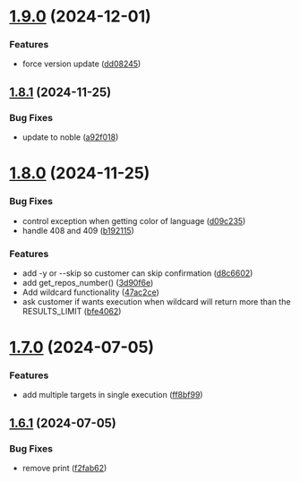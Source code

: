 # [1.9.0](https://github.com/ghfetch/ghfetch/compare/v1.8.1...v1.9.0) (2024-12-01)


### Features

* force version update ([dd08245](https://github.com/ghfetch/ghfetch/commit/dd082450a1901dca63868f6d854913b45c645bb9))



## [1.8.1](https://github.com/ghfetch/ghfetch/compare/v1.8.0...v1.8.1) (2024-11-25)


### Bug Fixes

* update to noble ([a92f018](https://github.com/ghfetch/ghfetch/commit/a92f018e5ece35e55487456096b70504f5e4ad14))



# [1.8.0](https://github.com/ghfetch/ghfetch/compare/v1.7.0...v1.8.0) (2024-11-25)


### Bug Fixes

* control exception when getting color of language ([d09c235](https://github.com/ghfetch/ghfetch/commit/d09c23516032937503a4a786f8e52503d6a3b121))
* handle 408 and 409 ([b192115](https://github.com/ghfetch/ghfetch/commit/b192115c04e48d825287b99a73165b4f013076c0))


### Features

* add -y or --skip so customer can skip confirmation ([d8c6602](https://github.com/ghfetch/ghfetch/commit/d8c660270bb425cfaa1a15a5e252835eb621303d))
* add get_repos_number() ([3d90f6e](https://github.com/ghfetch/ghfetch/commit/3d90f6e002fbf23bb93554d3da820ad6104dea21))
* Add wildcard functionality ([47ac2ce](https://github.com/ghfetch/ghfetch/commit/47ac2ce621f099a16a16e366b1c40add09a3622f))
* ask customer if wants execution when wildcard will return more than the RESULTS_LIMIT ([bfe4062](https://github.com/ghfetch/ghfetch/commit/bfe4062fa29e3ec2fba4c21d515820f18a5e5ecb))



# [1.7.0](https://github.com/ghfetch/ghfetch/compare/v1.6.1...v1.7.0) (2024-07-05)


### Features

* add multiple targets in single execution ([ff8bf99](https://github.com/ghfetch/ghfetch/commit/ff8bf99aa0feb9766b54eb1ead78358181ea994d))



## [1.6.1](https://github.com/ghfetch/ghfetch/compare/v1.6.0...v1.6.1) (2024-07-05)


### Bug Fixes

* remove print ([f2fab62](https://github.com/ghfetch/ghfetch/commit/f2fab62218e17827e3823a36118141dba9b2a65d))



